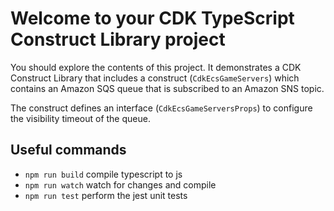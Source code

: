 # Welcome to your CDK TypeScript Construct Library project

You should explore the contents of this project. It demonstrates a CDK Construct Library that includes a construct (`CdkEcsGameServers`)
which contains an Amazon SQS queue that is subscribed to an Amazon SNS topic.

The construct defines an interface (`CdkEcsGameServersProps`) to configure the visibility timeout of the queue.

## Useful commands

* `npm run build`   compile typescript to js
* `npm run watch`   watch for changes and compile
* `npm run test`    perform the jest unit tests
